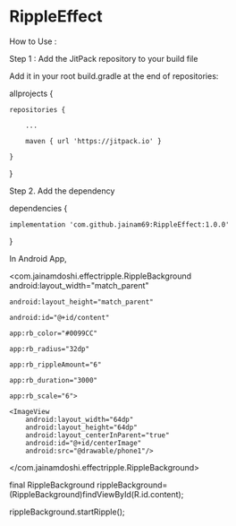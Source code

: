 # RippleEffect

How to Use : 

Step 1 : Add the JitPack repository to your build file

Add it in your root build.gradle at the end of repositories:

allprojects {

	repositories {
	
		...
		
		maven { url 'https://jitpack.io' }
		
	}
	
}

Step 2. Add the dependency

dependencies {

	implementation 'com.github.jainam69:RippleEffect:1.0.0'

}

In Android App,

<com.jainamdoshi.effectripple.RippleBackground
	android:layout_width="match_parent"
	
	android:layout_height="match_parent"
	
	android:id="@+id/content"
	
	app:rb_color="#0099CC"
	
	app:rb_radius="32dp"
	
	app:rb_rippleAmount="6"
	
	app:rb_duration="3000"
	
	app:rb_scale="6">

	<ImageView
		android:layout_width="64dp"
		android:layout_height="64dp"
		android:layout_centerInParent="true"
		android:id="@+id/centerImage"
		android:src="@drawable/phone1"/>
</com.jainamdoshi.effectripple.RippleBackground>


final RippleBackground rippleBackground=(RippleBackground)findViewById(R.id.content);

rippleBackground.startRipple();

